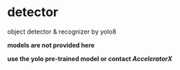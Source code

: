# detector
object detector &amp; recognizer by yolo8

**models are not provided here**

**use the yolo pre-trained model or contact _AcceleratorX_**